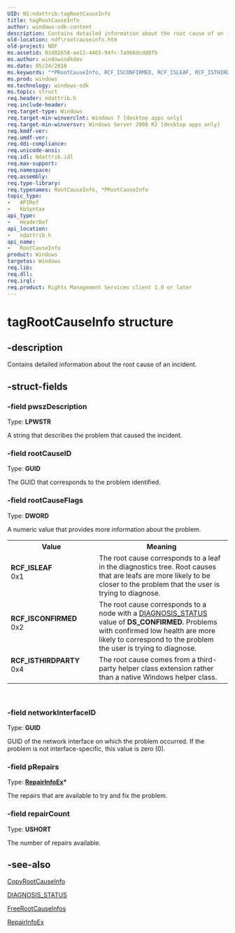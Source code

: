 ```yaml
---
UID: NS:ndattrib.tagRootCauseInfo
title: tagRootCauseInfo
author: windows-sdk-content
description: Contains detailed information about the root cause of an incident.
old-location: ndf\rootcauseinfo.htm
old-project: NDF
ms.assetid: 01d02658-ae12-4465-94fc-7a966dcdd8fb
ms.author: windowssdkdev
ms.date: 05/24/2018
ms.keywords: "*PRootCauseInfo, RCF_ISCONFIRMED, RCF_ISLEAF, RCF_ISTHIRDPARTY, RootCauseInfo, RootCauseInfo structure [NDF], ndattrib/RootCauseInfo, ndf.rootcauseinfo, tagRootCauseInfo"
ms.prod: windows
ms.technology: windows-sdk
ms.topic: struct
req.header: ndattrib.h
req.include-header: 
req.target-type: Windows
req.target-min-winverclnt: Windows 7 [desktop apps only]
req.target-min-winversvr: Windows Server 2008 R2 [desktop apps only]
req.kmdf-ver: 
req.umdf-ver: 
req.ddi-compliance: 
req.unicode-ansi: 
req.idl: Ndattrib.idl
req.max-support: 
req.namespace: 
req.assembly: 
req.type-library: 
req.typenames: RootCauseInfo, *PRootCauseInfo
topic_type:
-	APIRef
-	kbSyntax
api_type:
-	HeaderDef
api_location:
-	ndattrib.h
api_name:
-	RootCauseInfo
product: Windows
targetos: Windows
req.lib: 
req.dll: 
req.irql: 
req.product: Rights Management Services client 1.0 or later
---
```


# tagRootCauseInfo structure


## -description


Contains detailed information about the root cause of an incident.


## -struct-fields




### -field pwszDescription

Type: <b>LPWSTR</b>

A string that describes the problem that caused the incident.


### -field rootCauseID

Type: <b>GUID</b>

The GUID that corresponds to the problem identified.


### -field rootCauseFlags

Type: <b>DWORD</b>

A numeric value that provides more information about the problem.

<table>
<tr>
<th>Value</th>
<th>Meaning</th>
</tr>
<tr>
<td width="40%"><a id="RCF_ISLEAF"></a><a id="rcf_isleaf"></a><dl>
<dt><b>RCF_ISLEAF</b></dt>
<dt>0x1</dt>
</dl>
</td>
<td width="60%">
The root cause corresponds to a leaf in the diagnostics tree. Root causes that are leafs are more likely to be closer to the problem that the user is trying to diagnose. 

</td>
</tr>
<tr>
<td width="40%"><a id="RCF_ISCONFIRMED"></a><a id="rcf_isconfirmed"></a><dl>
<dt><b>RCF_ISCONFIRMED</b></dt>
<dt>0x2</dt>
</dl>
</td>
<td width="60%">
The root cause corresponds to a node with a <a href="https://msdn.microsoft.com/2ad72ac5-3f33-4206-be39-1cfe11ee840d">DIAGNOSIS_STATUS</a> value of <b>DS_CONFIRMED</b>. Problems with confirmed low health are more likely to correspond to the problem the user is trying to diagnose. 

</td>
</tr>
<tr>
<td width="40%"><a id="RCF_ISTHIRDPARTY"></a><a id="rcf_isthirdparty"></a><dl>
<dt><b>RCF_ISTHIRDPARTY</b></dt>
<dt>0x4</dt>
</dl>
</td>
<td width="60%">
The root cause comes from a third-party helper class extension rather than a native Windows helper class.

</td>
</tr>
</table>
 


### -field networkInterfaceID

Type: <b>GUID</b>

GUID of the network interface on which the problem occurred. If the problem is not interface-specific, this value is zero (0).  


### -field pRepairs

Type: <b><a href="https://msdn.microsoft.com/9357f463-946c-47ad-bb8d-ff9de210e7e1">RepairInfoEx</a>*</b>

The repairs that are available to try and fix the problem.


### -field repairCount

Type: <b>USHORT</b>

The number of repairs available. 


## -see-also




<a href="https://msdn.microsoft.com/6bcd1341-657a-40c1-bebd-1c0f780ae337">CopyRootCauseInfo</a>



<a href="https://msdn.microsoft.com/2ad72ac5-3f33-4206-be39-1cfe11ee840d">DIAGNOSIS_STATUS</a>



<a href="https://msdn.microsoft.com/b45fa432-0db4-470b-80ce-ae25c33f88d6">FreeRootCauseInfos</a>



<a href="https://msdn.microsoft.com/9357f463-946c-47ad-bb8d-ff9de210e7e1">RepairInfoEx</a>
 

 

